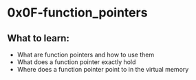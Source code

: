 # 0x0F-function_pointers

## What to learn:

- What are function pointers and how to use them
- What does a function pointer exactly hold
- Where does a function pointer point to in the virtual memory

